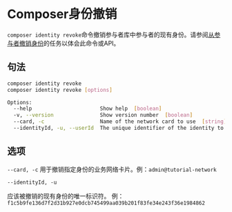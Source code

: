 # Composer身份撤销

`composer identity revoke`命令撤销参与者库中参与者的现有身份。请参阅[从参与者撤销身份](../managing_identity-revoke.md)的任务以体会此命令或API。

## 句法
```bash
composer identity revoke
composer identity revoke [options]

Options:
  --help                      Show help  [boolean]
  -v, --version               Show version number  [boolean]
  --card, -c                  Name of the network card to use  [string] [required]
  --identityId, -u, --userId  The unique identifier of the identity to revoke  [string] [required]
```

## 选项

`--card, -c` 用于撤销指定身份的业务网络卡片。例：`admin@tutorial-network`

`--identityId, -u`

应该被撤销的现有身份的唯一标识符。
例：`f1c5b9fe136d7f2d31b927e0dcb745499aa039b201f83fe34e243f36e1984862`

